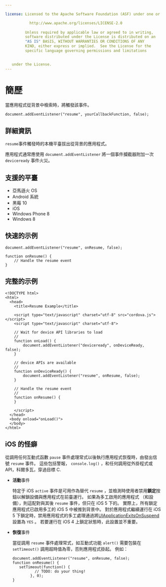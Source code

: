 ```yaml
---

license: Licensed to the Apache Software Foundation (ASF) under one or more contributor license agreements. See the NOTICE file distributed with this work for additional information regarding copyright ownership. The ASF licenses this file to you under the Apache License, Version 2.0 (the "License"); you may not use this file except in compliance with the License. You may obtain a copy of the License at

           http://www.apache.org/licenses/LICENSE-2.0
    
         Unless required by applicable law or agreed to in writing,
         software distributed under the License is distributed on an
         "AS IS" BASIS, WITHOUT WARRANTIES OR CONDITIONS OF ANY
         KIND, either express or implied.  See the License for the
         specific language governing permissions and limitations
    

   under the License.
---
```


# 簡歷

當應用程式從背景中檢索時，將觸發該事件。

    document.addEventListener("resume", yourCallbackFunction, false);
    

## 詳細資訊

`resume`事件觸發時的本機平臺拔出從背景的應用程式。

應用程式通常應使用 `document.addEventListener` 將一個事件攔截器附加一次 `deviceready` 事件火災。

## 支援的平臺

*   亞馬遜火 OS
*   Android 系統
*   黑莓 10
*   iOS
*   Windows Phone 8
*   Windows 8

## 快速的示例

    document.addEventListener("resume", onResume, false);
    
    function onResume() {
        // Handle the resume event
    }
    

## 完整的示例

    <!DOCTYPE html>
    <html>
      <head>
        <title>Resume Example</title>
    
        <script type="text/javascript" charset="utf-8" src="cordova.js"></script>
        <script type="text/javascript" charset="utf-8">
    
        // Wait for device API libraries to load
        //
        function onLoad() {
            document.addEventListener("deviceready", onDeviceReady, false);
        }
    
        // device APIs are available
        //
        function onDeviceReady() {
            document.addEventListener("resume", onResume, false);
        }
    
        // Handle the resume event
        //
        function onResume() {
        }
    
        </script>
      </head>
      <body onload="onLoad()">
      </body>
    </html>
    

## iOS 的怪癖

從調用任何互動式函數 `pause` 事件處理常式以後執行應用程式恢復時，由發出信號 `resume` 事件。 這些包括警報， `console.log()` ，和任何調用從外掛程式或 API，科爾多瓦，穿過目標 C.

*   **活動**事件
    
    特定于 iOS `active` 事件是可用作為替代 `resume` ，並檢測時使用者禁用**鎖定**按鈕以解鎖設備與應用程式在前臺運行。 如果為多工啟用的應用程式 （和設備），則這配對與其後 `resume` 事件，但只在 iOS 5 下的。 實際上，所有鎖定應用程式已啟用多工的 iOS 5 中被推到背景中。 對於應用程式繼續運行在 iOS 5 下鎖定時，禁用應用程式的多工處理通過將[UIApplicationExitsOnSuspend][1]設置為 `YES` 。 若要運行在 iOS 4 上鎖定狀態時，此設置並不重要。

*   **恢復**事件
    
    當從調用 `resume` 事件處理常式，如互動式功能 `alert()` 需要包裝在 `setTimeout()` 調用超時值為零，否則應用程式掛起。 例如：
    
        document.addEventListener("resume", onResume, false);
        function onResume() {
           setTimeout(function() {
                  // TODO: do your thing!
                }, 0);
        }
        

 [1]: http://developer.apple.com/library/ios/#documentation/general/Reference/InfoPlistKeyReference/Articles/iPhoneOSKeys.html